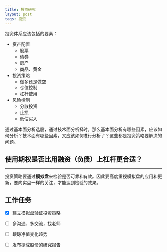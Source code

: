 ```yaml
---
title: 投资研究
layout: post
tags: 投资
---
```


投资体系应该包括的要素：

* 资产配置
  + 股票
  + 债券
  + 房产
  + 商品、黄金
* 投资策略
  + 做多还是做空
  + 仓位控制
  + 杠杆使用
* 风险控制
  + 分散投资
  + 止损
  + 低估买入

通过基本面分析选股，通过技术面分析择时。那么基本面分析有哪些因素，应该如何分析？技术面有哪些因素，又应该如何进行分析了？这些都是投资策略要解决的问题。

## 使用期权是否比用融资（负债）上杠杆更合适？

---

投资策略要通过**模拟盘**来检验是否可靠和有效。因此要高度重视模拟盘的应用和更新，要向实盘一样的关注，才能达到检验的效果。

## 工作任务

- [x] 建立模拟盘验证投资策略
- [ ] 多沟通、多交流，找老师
- [ ] 跟踪净值变化趋势
- [ ] 发布捷成股份的研究报告


